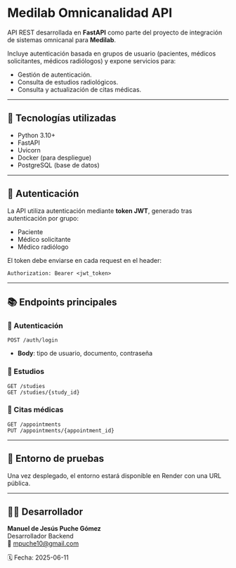 # Medilab Omnicanalidad API

API REST desarrollada en **FastAPI** como parte del proyecto de integración de sistemas omnicanal para **Medilab**.

Incluye autenticación basada en grupos de usuario (pacientes, médicos solicitantes, médicos radiólogos) y expone servicios para:

- Gestión de autenticación.
- Consulta de estudios radiológicos.
- Consulta y actualización de citas médicas.

---

## 🚀 Tecnologías utilizadas

- Python 3.10+
- FastAPI
- Uvicorn
- Docker (para despliegue)
- PostgreSQL (base de datos)

---

## 🔐 Autenticación

La API utiliza autenticación mediante **token JWT**, generado tras autenticación por grupo:

- Paciente
- Médico solicitante
- Médico radiólogo

El token debe enviarse en cada request en el header:
```http
Authorization: Bearer <jwt_token>
```

---

## 📚 Endpoints principales

### 🔸 Autenticación

```http
POST /auth/login
```
- **Body**: tipo de usuario, documento, contraseña

### 🔸 Estudios

```http
GET /studies
GET /studies/{study_id}
```

### 🔸 Citas médicas

```http
GET /appointments
PUT /appointments/{appointment_id}
```

---

## 🧪 Entorno de pruebas

Una vez desplegado, el entorno estará disponible en Render con una URL pública.

---

## 👨‍💼 Desarrollador

**Manuel de Jesús Puche Gómez**  
Desarrollador Backend  
📧 mpuche10@gmail.com

🗓️ Fecha: 2025-06-11
